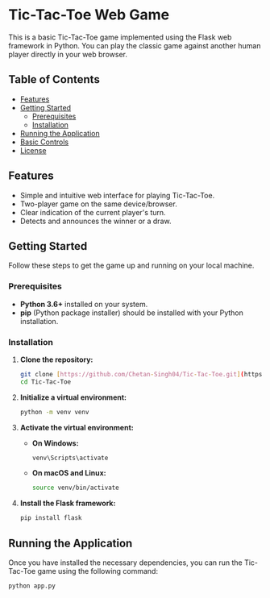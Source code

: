 # Tic-Tac-Toe Web Game

This is a basic Tic-Tac-Toe game implemented using the Flask web framework in Python. You can play the classic game against another human player directly in your web browser.

## Table of Contents

* [Features](#features)
* [Getting Started](#getting-started)
    * [Prerequisites](#prerequisites)
    * [Installation](#installation)
* [Running the Application](#running-the-application)
* [Basic Controls](#basic-controls)
* [License](#license)

## Features

* Simple and intuitive web interface for playing Tic-Tac-Toe.
* Two-player game on the same device/browser.
* Clear indication of the current player's turn.
* Detects and announces the winner or a draw.

## Getting Started

Follow these steps to get the game up and running on your local machine.

### Prerequisites

* **Python 3.6+** installed on your system.
* **pip** (Python package installer) should be installed with your Python installation.

### Installation

1.  **Clone the repository:**
    ```bash
    git clone [https://github.com/Chetan-Singh04/Tic-Tac-Toe.git](https://github.com/Chetan-Singh04/Tic-Tac-Toe.git)
    cd Tic-Tac-Toe
    ```

2.  **Initialize a virtual environment:**
    ```bash
    python -m venv venv
    ```

3.  **Activate the virtual environment:**
    * **On Windows:**
        ```bash
        venv\Scripts\activate
        ```
    * **On macOS and Linux:**
        ```bash
        source venv/bin/activate
        ```

4.  **Install the Flask framework:**
    ```bash
    pip install flask
    ```

## Running the Application

Once you have installed the necessary dependencies, you can run the Tic-Tac-Toe game using the following command:

```bash
python app.py

